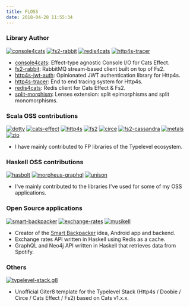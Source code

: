 ```yaml
---
title: FLOSS
date: 2018-04-28 11:55:34
---
```


### Library Author

[![console4cats](/img/floss/cats.png)](https://console4cats.profunktor.dev/)   [![fs2-rabbit](/img/floss/fs2-rabbit.png)](https://fs2-rabbit.profunktor.dev/)   [![redis4cats](/img/floss/redis4cats.png)](https://redis4cats.profunktor.dev/)   [![http4s-tracer](/img/floss/http4s-tracer.png)](https://http4s-tracer.profunktor.dev/)

- [console4cats](https://console4cats.profunktor.dev/): Effect-type agnostic Console I/O for Cats Effect.
- [fs2-rabbit](https://fs2-rabbit.profunktor.dev/): RabbitMQ stream-based client built on top of Fs2.
- [http4s-jwt-auth](https://http4s-jwt-auth.profunktor.dev/): Opinionated JWT authentication library for Http4s.
- [http4s-tracer](https://http4s-tracer.profunktor.dev/): End to end tracing system for Http4s.
- [redis4cats](https://redis4cats.profunktor.dev/): Redis client for Cats Effect & Fs2.
- [split-morphism](http://hackage.haskell.org/package/split-morphism-0.1.0.0): Lenses extension: split epimorphisms and split monomorphisms.

### Scala OSS contributions

[![dotty](/img/floss/dotty.png)](https://github.com/lampepfl/dotty/graphs/contributors)    [![cats-effect](/img/floss/cats.png)](https://github.com/typelevel/cats-effect/graphs/contributors)    [![http4s](/img/floss/http4s.png)](https://github.com/http4s/http4s/graphs/contributors)    [![fs2](/img/floss/fs2.png)](https://github.com/functional-streams-for-scala/fs2/graphs/contributors)    [![circe](/img/floss/circe.png)](https://github.com/circe/circe/graphs/contributors)    [![fs2-cassandra](/img/floss/cassandra.png)](https://github.com/Spinoco/fs2-cassandra/graphs/contributors)    [![metals](/img/floss/metals.png)](https://scalameta.org/metals/)    [![zio](/img/floss/zio.png)](https://scalaz.github.io/scalaz-zio/)

- I have mainly contributed to FP libraries of the Typelevel ecosystem.

### Haskell OSS contributions

[![hasbolt](/img/floss/neo4j.png)](https://github.com/zmactep/hasbolt)    [![morpheus-graphql](/img/floss/morpheus.png)](https://morpheusgraphql.com/)    [![unison](/img/floss/unison.png)](https://unisonweb.org/)

- I've mainly contributed to the libraries I've used for some of my OSS applications.

### Open Source applications

[![smart-backpacker](/img/floss/sb.png)](https://github.com/SmartBackpacker)  [![exchange-rates](/img/floss/money-exchange.png)](https://github.com/gvolpe/exchange-rates)  [![musikell](/img/floss/music.png)](https://github.com/gvolpe/musikell)

- Creator of the [Smart Backpacker](http://www.smartbackpackerapp.com/) idea, Android app and backend.
- Exchange rates API written in Haskell using Redis as a cache.
- GraphQL and Neo4j API written in Haskell that retrieves data from Spotify.

### Others

[![typelevel-stack.g8](/img/floss/typelevel.png)](https://github.com/profunktor/typelevel-stack.g8)

- Unofficial Giter8 template for the Typelevel Stack (Http4s / Doobie / Circe / Cats Effect / Fs2) based on Cats v1.x.x.
